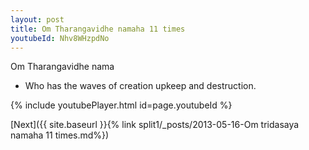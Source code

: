 ```yaml
---
layout: post
title: Om Tharangavidhe namaha 11 times
youtubeId: Nhv8WHzpdNo
---
```

 
 
Om Tharangavidhe nama 
 
 -  Who has the waves of creation  upkeep and destruction. 
 
  
 
  
 
 
 
 
 
 


{% include youtubePlayer.html id=page.youtubeId %}
 
[Next]({{ site.baseurl }}{% link  split1/_posts/2013-05-16-Om tridasaya namaha 11 times.md%})
 
